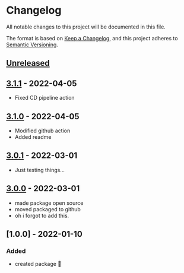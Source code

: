 # Changelog

All notable changes to this project will be documented in this file.

The format is based on [Keep a Changelog](https://keepachangelog.com/en/1.0.0/),
and this project adheres to [Semantic Versioning](https://semver.org/spec/v2.0.0.html).

## [Unreleased]

## [3.1.1] - 2022-04-05

-   Fixed CD pipeline action

## [3.1.0] - 2022-04-05

-   Modified github action
-   Added readme

## [3.0.1] - 2022-03-01

-   Just testing things...

## [3.0.0] - 2022-03-01

-   made package open source
-   moved packaged to github
-   oh i forgot to add this.

## [1.0.0] - 2022-01-10

### Added

-   created package :tada: 

[Unreleased]: https://github.com/neolution-ch/als-context/compare/3.1.1...HEAD

[3.1.1]: https://github.com/neolution-ch/als-context/compare/3.1.0...3.1.1

[3.1.0]: https://github.com/neolution-ch/als-context/compare/3.0.1...3.1.0

[3.0.1]: https://github.com/neolution-ch/als-context/compare/3.0.0...3.0.1

[3.0.0]: https://github.com/neolution-ch/als-context/compare/1.0.0...3.0.0
